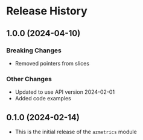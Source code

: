 # Release History

## 1.0.0 (2024-04-10)

### Breaking Changes
* Removed pointers from slices

### Other Changes
* Updated to use API version 2024-02-01
* Added code examples

## 0.1.0 (2024-02-14)

* This is the initial release of the `azmetrics` module
